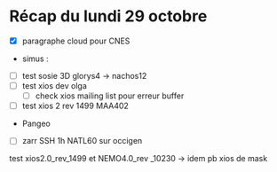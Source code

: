 # Récap du lundi 29 octobre

- [x] paragraphe cloud pour CNES

* simus :
- [ ] test sosie 3D glorys4 -> nachos12
- [ ] test xios dev olga
	- [ ] check xios mailing list pour erreur buffer
- [ ] test xios 2 rev 1499 MAA402

* Pangeo
- [ ] zarr SSH 1h NATL60 sur occigen


test xios2.0_rev_1499 et NEMO4.0_rev _10230 -> idem pb xios de mask 